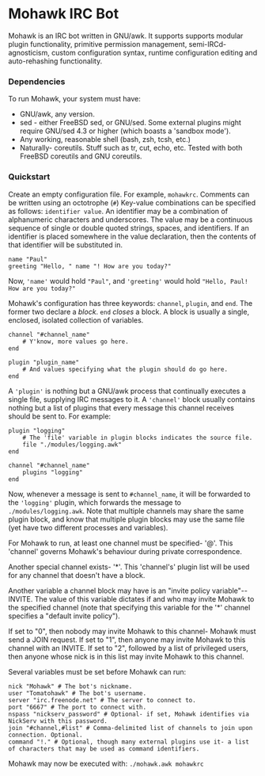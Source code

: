 # Mohawk IRC Bot
Mohawk is an IRC bot written in GNU/awk. It supports supports modular
plugin functionality, primitive permission management,
semi-IRCd-agnosticism, custom configuration syntax, runtime configuration
editing and auto-rehashing functionality.

### Dependencies
To run Mohawk, your system must have:
* GNU/awk, any version.
* sed - either FreeBSD sed, or GNU/sed. Some external plugins might require GNU/sed 4.3 or higher (which boasts a 'sandbox mode').
* Any working, reasonable shell (bash, zsh, tcsh, etc.)
* Naturally- coreutils. Stuff such as tr, cut, echo, etc. Tested with both FreeBSD coreutils and GNU coreutils.

### Quickstart
Create an empty configuration file. For example, `mohawkrc`.
Comments can be written using an octotrophe (`#`)
Key-value combinations can be specified as follows:
`identifier value`. An identifier may be a combination of alphanumeric
characters and underscores. The value may be a continuous sequence of single
or double quoted strings, spaces, and identifiers. If an identifier is
placed somewhere in the value declaration, then the contents of that
identifier will be substituted in.
```
name "Paul"
greeting "Hello, " name "! How are you today?"
```
Now, `'name'` would hold `"Paul"`, and `'greeting'` would hold `"Hello, Paul! How
are you today?"`

Mohawk's configuration has three keywords: `channel`, `plugin`, and `end`.
The former two declare a _block_. `end` _closes_ a block. A block is usually
a single, enclosed, isolated collection of variables.
```
channel "#channel_name"
	# Y'know, more values go here.
end

plugin "plugin_name"
	# And values specifying what the plugin should do go here.
end
```
A `'plugin'` is nothing but a GNU/awk process that continually executes a
single file, supplying IRC messages to it. A `'channel'` block usually
contains nothing but a list of plugins that every message this channel
receives should be sent to. For example:
```
plugin "logging"
	# The 'file' variable in plugin blocks indicates the source file.
	file "./modules/logging.awk"
end

channel "#channel_name"
	plugins "logging"
end
```
Now, whenever a message is sent to `#channel_name`, it will be forwarded to
the `'logging'` plugin, which forwards the message to
`./modules/logging.awk`. Note that multiple channels may share the same
plugin block, and know that multiple plugin blocks may use the same file
(yet have two different processes and variables).

For Mohawk to run, at least one channel must be specified- '@'. This
'channel' governs Mohawk's behaviour during private correspondence.

Another special channel exists- '*'. This 'channel's' plugin list will be
used for any channel that doesn't have a block.

Another variable a channel block may have is an "invite policy variable"--
INVITE. The value of this variable dictates if and who may invite Mohawk to
the specified channel (note that specifying this variable for the '*'
channel specifies a "default invite policy").

If set to "0", then nobody may invite Mohawk to this channel- Mohawk must
send a JOIN request.
If set to "1", then anyone may invite Mohawk to this channel with an INVITE.
If set to "2", followed by a list of privileged users, then anyone whose
nick is in this list may invite Mohawk to this channel.

Several variables must be set before Mohawk can run:
```
nick "Mohawk" # The bot's nickname.
user "Tomatohawk" # The bot's username.
server "irc.freenode.net" # The server to connect to.
port "6667" # The port to connect with.
nspass "nickserv_password" # Optional- if set, Mohawk identifies via NickServ with this password.
join "#channel,#list" # Comma-delimited list of channels to join upon connection. Optional.
command "!." # Optional, though many external plugins use it- a list of characters that may be used as command identifiers.
```

Mohawk may now be executed with: `./mohawk.awk mohawkrc`
